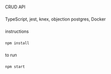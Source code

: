 ###
CRUD API
###

TypeScript, jest, knex, objection postgres, Docker

###

instructions
###

```
npm install
```

###
to run
###
```
npm start
```


